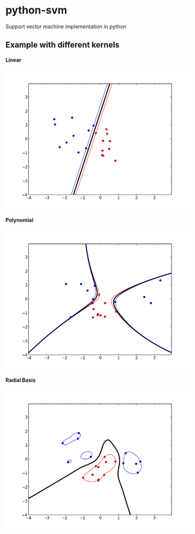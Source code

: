 # python-svm
Support vector machine implementation in python

## Example with different kernels

#### Linear

![alt tag](/img/linear.png)

#### Polynomial

![alt tag](/img/polynomial.png)

#### Radial Basis

![alt tag](/img/rbf.png)
